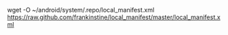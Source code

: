 wget -O ~/android/system/.repo/local_manifest.xml https://raw.github.com/frankinstine/local_manifest/master/local_manifest.xml